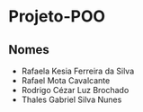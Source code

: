 # Projeto-POO
## Nomes
* Rafaela Kesia Ferreira da Silva
* Rafael Mota Cavalcante
* Rodrigo Cézar Luz Brochado
* Thales Gabriel Silva Nunes